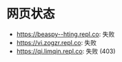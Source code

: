 # 网页状态
- https://beaspy--hting.repl.co: 失败
- https://vi.zogzr.repl.co: 失败
- https://qi.limqin.repl.co: 失败 (403)
